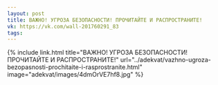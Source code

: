 ```yaml
---
layout: post
title: ВАЖНО! УГРОЗА БЕЗОПАСНОСТИ! ПРОЧИТАЙТЕ И РАСПРОСТРАНИТЕ!
vk: https://vk.com/wall-201760291_83
tags:
---
```

{% include link.html title="ВАЖНО! УГРОЗА БЕЗОПАСНОСТИ! ПРОЧИТАЙТЕ И РАСПРОСТРАНИТЕ!" url="../adekvat/vazhno-ugroza-bezopasnosti-prochitaite-i-rasprostranite.html" image="adekvat/images/4dmOrVE7hf8.jpg" %}
